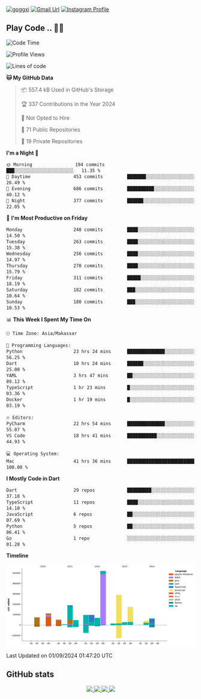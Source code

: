 [![goggxi](https://img.shields.io/badge/Portofolio-Goggxi-orange)](https://goggxi.github.io)
[![Gmail Url](https://img.shields.io/twitter/url?label=Goggxi@gmail.com&logo=gmail&style=social&url=http%3A%2F%2Fmailto%3Acontact.Goggxi@gmail.com)](mailto:Goggxi@gmail.com) [![Instagram Profile](https://img.shields.io/twitter/url?label=moh_rifkan&logo=instagram&style=social&url=https://www.instagram.com/moh_rifkan/)](https://www.instagram.com/moh_rifkan/)

## Play Code .. 💬🚀

<!-- [![Moh Rifkan GitHub stats](https://github-readme-stats.vercel.app/api?username=goggxi&count_private=true&show_icons=true&theme=dracula&custom_title=Goggxi%20Statistic%20🚀)](https://github.com/goggxi/goggxi)

[![Top Langs](https://github-readme-stats.vercel.app/api/top-langs/?username=goggxi&langs_count=8&layout=compact&show_icons=true&theme=dracula)](https://github.com/goggxi/goggxi) -->

<!--START_SECTION:waka-->
![Code Time](http://img.shields.io/badge/Code%20Time-3%2C252%20hrs%2052%20mins-blue)

![Profile Views](http://img.shields.io/badge/Profile%20Views-3-blue)

![Lines of code](https://img.shields.io/badge/From%20Hello%20World%20I%27ve%20Written-1.9%20million%20lines%20of%20code-blue)

**🐱 My GitHub Data** 

> 📦 557.4 kB Used in GitHub's Storage 
 > 
> 🏆 337 Contributions in the Year 2024
 > 
> 🚫 Not Opted to Hire
 > 
> 📜 71 Public Repositories 
 > 
> 🔑 19 Private Repositories 
 > 
**I'm a Night 🦉** 

```text
🌞 Morning                194 commits         ███░░░░░░░░░░░░░░░░░░░░░░   11.35 % 
🌆 Daytime                453 commits         ███████░░░░░░░░░░░░░░░░░░   26.49 % 
🌃 Evening                686 commits         ██████████░░░░░░░░░░░░░░░   40.12 % 
🌙 Night                  377 commits         ██████░░░░░░░░░░░░░░░░░░░   22.05 % 
```
📅 **I'm Most Productive on Friday** 

```text
Monday                   248 commits         ████░░░░░░░░░░░░░░░░░░░░░   14.50 % 
Tuesday                  263 commits         ████░░░░░░░░░░░░░░░░░░░░░   15.38 % 
Wednesday                256 commits         ████░░░░░░░░░░░░░░░░░░░░░   14.97 % 
Thursday                 270 commits         ████░░░░░░░░░░░░░░░░░░░░░   15.79 % 
Friday                   311 commits         █████░░░░░░░░░░░░░░░░░░░░   18.19 % 
Saturday                 182 commits         ███░░░░░░░░░░░░░░░░░░░░░░   10.64 % 
Sunday                   180 commits         ███░░░░░░░░░░░░░░░░░░░░░░   10.53 % 
```


📊 **This Week I Spent My Time On** 

```text
🕑︎ Time Zone: Asia/Makassar

💬 Programming Languages: 
Python                   23 hrs 24 mins      ██████████████░░░░░░░░░░░   56.25 % 
Dart                     10 hrs 24 mins      ██████░░░░░░░░░░░░░░░░░░░   25.00 % 
YAML                     3 hrs 47 mins       ██░░░░░░░░░░░░░░░░░░░░░░░   09.12 % 
TypeScript               1 hr 23 mins        █░░░░░░░░░░░░░░░░░░░░░░░░   03.36 % 
Docker                   1 hr 19 mins        █░░░░░░░░░░░░░░░░░░░░░░░░   03.19 % 

🔥 Editors: 
PyCharm                  22 hrs 54 mins      ██████████████░░░░░░░░░░░   55.07 % 
VS Code                  18 hrs 41 mins      ███████████░░░░░░░░░░░░░░   44.93 % 

💻 Operating System: 
Mac                      41 hrs 36 mins      █████████████████████████   100.00 % 
```

**I Mostly Code in Dart** 

```text
Dart                     29 repos            █████████░░░░░░░░░░░░░░░░   37.18 % 
TypeScript               11 repos            ████░░░░░░░░░░░░░░░░░░░░░   14.10 % 
JavaScript               6 repos             ██░░░░░░░░░░░░░░░░░░░░░░░   07.69 % 
Python                   5 repos             ██░░░░░░░░░░░░░░░░░░░░░░░   06.41 % 
Go                       1 repo              ░░░░░░░░░░░░░░░░░░░░░░░░░   01.28 % 
```



**Timeline**

![Lines of Code chart](https://raw.githubusercontent.com/Goggxi/Goggxi/main/assets/bar_graph.png)


 Last Updated on 01/09/2024 01:47:20 UTC
<!--END_SECTION:waka-->

## GitHub stats

<p align="center">
  <a href="https://github.com/goggxi">
    <img src="http://github-profile-summary-cards.vercel.app/api/cards/profile-details?username=goggxi&theme=transparent" />
  </a>
  <a href="https://github.com/goggxi">
    <img src="https://github-readme-streak-stats.herokuapp.com/?user=goggxi&hide_border=true&card_width=338&theme=transparent" />
  </a>
  <a href="https://github.com/goggxi">
    <img src="http://github-profile-summary-cards.vercel.app/api/cards/stats?username=goggxi&theme=transparent" />
  </a>
  <a href="https://github.com/goggxi">
    <img src="https://github-readme-stats.vercel.app/api/top-langs/?username=goggxi&langs_count=10&exclude_repo=&hide=c,makefile,html,css,sass,nix,nunjucks,tsql,dockerfile,shell&card_width=699&hide_border=true&theme=transparent" />
  </a>
  <!-- <br/>
  <a href="https://github.com/goggxi">
    <img src="https://komarev.com/ghpvc/?username=goggxi&color=blue&style=flat" />
  </a> -->
</p>
